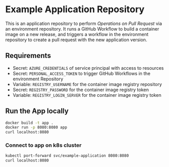# Example Application Repository

This is an application repository to perform *Operations on Pull Request* via an environment repository.
It runs a GitHub Workflow to build a container image on a new release, and triggers a workflow in the environment repository to create a pull request with the new application version.

## Requirements

- Secret: `AZURE_CREDENTIALS` of service principal with access to resources
- Secret: `PERSONAL_ACCESS_TOKEN` to trigger GitHub Workflows in the environment Repository
- Variable: `REGISTRY_USERNAME` for the container image registry repository
- Secret: `REGISTRY_PASSWORD` for the container image registry token
- Variable: `REGISTRY_LOGIN_SERVER` for the container image registry token

## Run the App locally

```bash
docker build -t app .
docker run -p 8080:8080 app
curl localhost:8080 
```


### Connect to app on k8s cluster
```bash
kubectl port-forward svc/example-application 8080:8080
curl localhost:8080 
```
